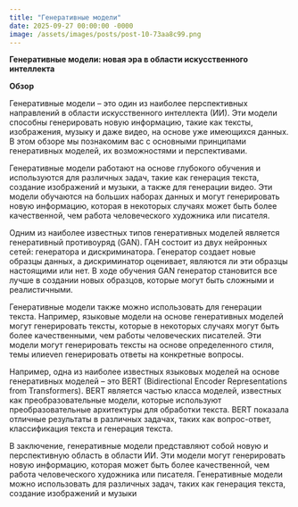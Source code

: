 ```yaml
---
title: "Генеративные модели"
date: 2025-09-27 00:00:00 -0000
image: /assets/images/posts/post-10-73aa8c99.png
---
```

**Генеративные модели: новая эра в области искусственного интеллекта**

**Обзор**

Генеративные модели – это один из наиболее перспективных направлений в области искусственного интеллекта (ИИ). Эти модели способны генерировать новую информацию, такие как тексты, изображения, музыку и даже видео, на основе уже имеющихся данных. В этом обзоре мы познакомим вас с основными принципами генеративных моделей, их возможностями и перспективами.

Генеративные модели работают на основе глубокого обучения и используются для различных задач, такие как генерация текста, создание изображений и музыки, а также для генерации видео. Эти модели обучаются на больших наборах данных и могут генерировать новую информацию, которая в некоторых случаях может быть более качественной, чем работа человеческого художника или писателя.

Одним из наиболее известных типов генеративных моделей является генеративный противоуряд (GAN). ГАН состоит из двух нейронных сетей: генератора и дискриминатора. Генератор создает новые образцы данных, а дискриминатор оценивает, являются ли эти образцы настоящими или нет. В ходе обучения GAN генератор становится все лучше в создании новых образцов, которые могут быть сложными и реалистичными.

Генеративные модели также можно использовать для генерации текста. Например, языковые модели на основе генеративных моделей могут генерировать тексты, которые в некоторых случаях могут быть более качественными, чем работы человеческих писателей. Эти модели могут генерировать тексты на основе определенного стиля, темы илиeven генерировать ответы на конкретные вопросы.

Например, одна из наиболее известных языковых моделей на основе генеративных моделей – это BERT (Bidirectional Encoder Representations from Transformers). BERT является частью класса моделей, известных как преобразовательные модели, которые используют преобразовательные архитектуры для обработки текста. BERT показала отличные результаты в различных задачах, таких как вопрос-ответ, классификация текста и генерация текста.

В заключение, генеративные модели представляют собой новую и перспективную область в области ИИ. Эти модели могут генерировать новую информацию, которая может быть более качественной, чем работа человеческого художника или писателя. Генеративные модели можно использовать для различных задач, таких как генерация текста, создание изображений и музыки
